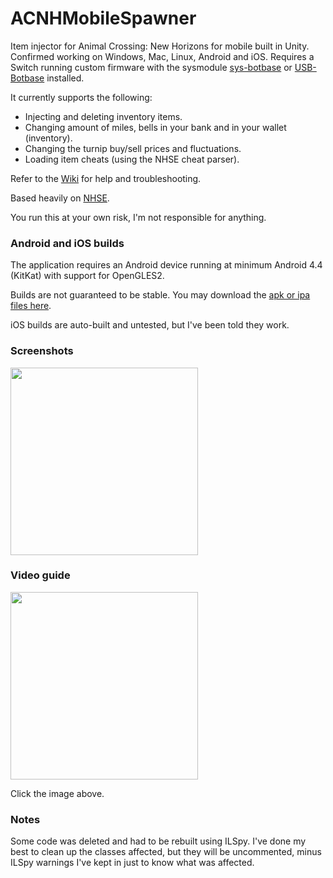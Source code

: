 # ACNHMobileSpawner

Item injector for Animal Crossing: New Horizons for mobile built in Unity. Confirmed working on Windows, Mac, Linux, Android and iOS.
Requires a Switch running custom firmware with the sysmodule [sys-botbase](https://github.com/olliz0r/sys-botbase) or [USB-Botbase](https://github.com/fishguy6564/USB-Botbase) installed.

It currently supports the following:
* Injecting and deleting inventory items.
* Changing amount of miles, bells in your bank and in your wallet (inventory).
* Changing the turnip buy/sell prices and fluctuations.
* Loading item cheats (using the NHSE cheat parser).

Refer to the [Wiki](https://github.com/berichan/ACNHMobileSpawner/wiki) for help and troubleshooting.

Based heavily on [NHSE](https://github.com/kwsch/NHSE).

You run this at your own risk, I'm not responsible for anything.

### Android and iOS builds

The application requires an Android device running at minimum Android 4.4 (KitKat) with support for OpenGLES2.

Builds are not guaranteed to be stable. You may download the [apk or ipa files here](https://github.com/berichan/ACNHMobileSpawner/releases).

iOS builds are auto-built and untested, but I've been told they work. 

### Screenshots

<img src = "https://user-images.githubusercontent.com/66521620/84556327-bcb53000-ad19-11ea-96c6-12dc65441efd.png" width = "300">

### Video guide

<a href="https://youtu.be/c5HJgwqeb7w" target="_blank"><img src = "https://i.imgur.com/XJnWZk2.jpg" width = "300"></a>

Click the image above.

### Notes

Some code was deleted and had to be rebuilt using ILSpy. I've done my best to clean up the classes affected, but they will be uncommented, minus ILSpy warnings I've kept in just to know what was affected.
